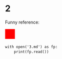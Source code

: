# 2

Funny reference:

![Alt Text Sting Red](other/images/red.png "Caption Text Sting Red")

```{.python .cb.run}
with open('3.md') as fp:
    print(fp.read())
```
